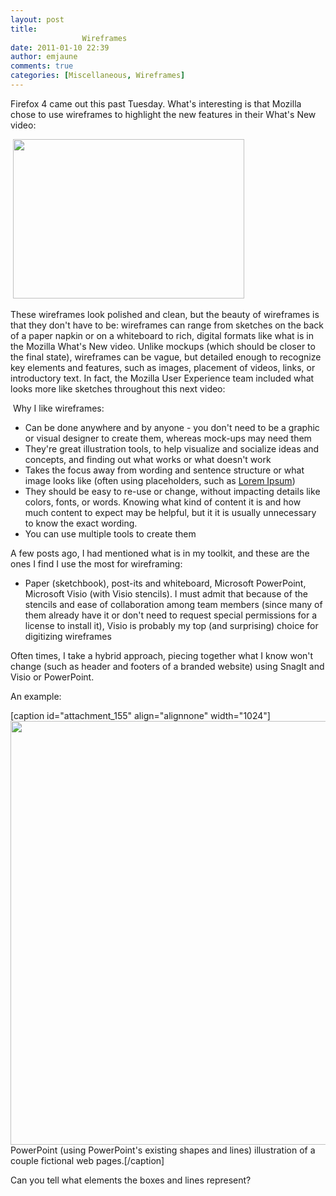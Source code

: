 ```yaml
---
layout: post
title: 
				Wireframes		
date: 2011-01-10 22:39
author: emjaune
comments: true
categories: [Miscellaneous, Wireframes]
---
```

<span style="font-weight: 400;">Firefox 4 came out this past Tuesday. What's interesting is that Mozilla chose to use wireframes to highlight the new features in their What's New video:</span>

<span style="font-weight: 400;"> <img class="alignnone size-full wp-image-154" src="https://ux.happyhippos.ca/wp-content/uploads/2017/11/firefox.jpg" alt="" width="370" height="255" /></span>

<span style="font-weight: 400;">These wireframes look polished and clean, but the beauty of wireframes is that they don't have to be: wireframes can range from sketches on the </span><span style="font-weight: 400;">back of a paper napkin</span><span style="font-weight: 400;"> or on a whiteboard to rich, digital formats like what is in the Mozilla What's New video. Unlike mockups (which should be closer to the final state), wireframes can be vague, but detailed enough to recognize key elements and features, such as images, placement of videos, links, or introductory text. In fact, the Mozilla User Experience team included what looks more like sketches throughout this next video:</span>

<span style="font-weight: 400;"> </span><span style="font-weight: 400;">Why I like wireframes:</span>
<ul>
 	<li style="font-weight: 400;"><span style="font-weight: 400;">Can be done anywhere and by anyone - you don't need to be a graphic or visual designer to create them, whereas mock-ups may need them </span></li>
 	<li style="font-weight: 400;"><span style="font-weight: 400;">They're great illustration tools, to help visualize and socialize ideas and concepts, and finding out what works or what doesn't work </span></li>
 	<li style="font-weight: 400;"><span style="font-weight: 400;">Takes the focus away from wording and sentence structure or what image looks like (often using placeholders, such as </span><a href="http://en.wikipedia.org/wiki/Lorem_ipsum"><span style="font-weight: 400;">Lorem Ipsum</span></a><span style="font-weight: 400;">) </span></li>
 	<li style="font-weight: 400;"><span style="font-weight: 400;">They should be easy to re-use or change, without impacting details like colors, fonts, or words. Knowing what kind of content it is and how much content to expect may be helpful, but it it is usually unnecessary to know the exact wording. </span></li>
 	<li style="font-weight: 400;"><span style="font-weight: 400;">You can use multiple tools to create them</span></li>
</ul>
<span style="font-weight: 400;">A </span><span style="font-weight: 400;">few posts ago</span><span style="font-weight: 400;">, I had mentioned what is in my toolkit, and these are the ones I find I use the most for wireframing:</span>
<ul>
 	<li style="font-weight: 400;"><span style="font-weight: 400;">Paper (sketchbook), post-its and whiteboard, Microsoft PowerPoint, Microsoft Visio (with </span><span style="font-weight: 400;">Visio stencils</span><span style="font-weight: 400;">). I must admit that because of the stencils and ease of collaboration among team members (since many of them already have it or don't need to request special permissions for a license to install it), Visio is probably my top (and surprising) choice for digitizing wireframes</span></li>
</ul>
<span style="font-weight: 400;">Often times, I take a hybrid approach, piecing together what I know won't change (such as header and footers of a branded website) using SnagIt and Visio or PowerPoint.</span>

An example:

[caption id="attachment_155" align="alignnone" width="1024"]<img class="wp-image-155 size-large" src="https://ux.happyhippos.ca/wp-content/uploads/2017/11/bluewireframes-1024x678.png" alt="" width="1024" height="678" /> PowerPoint (using PowerPoint's existing shapes and lines) illustration of a couple fictional web pages.[/caption]

<span style="font-weight: 400;">Can you tell what elements the boxes and lines represent?</span>

&nbsp;
